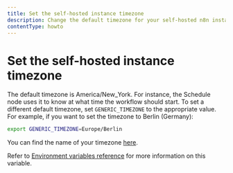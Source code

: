 ```yaml
---
title: Set the self-hosted instance timezone
description: Change the default timezone for your self-hosted n8n instance.
contentType: howto
---
```


# Set the self-hosted instance timezone

The default timezone is America/New_York. For instance, the Schedule node uses it to know at what time the workflow should start. To set a different default timezone, set `GENERIC_TIMEZONE` to the appropriate value. For example, if you want to set the timezone to Berlin (Germany):

```bash
export GENERIC_TIMEZONE=Europe/Berlin
```

You can find the name of your timezone [here](https://momentjs.com/timezone/).

Refer to [Environment variables reference](/hosting/configuration/environment-variables/timezone-localization) for more information on this variable.
